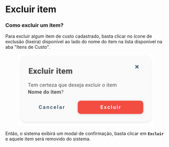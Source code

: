 # Excluir item

### Como excluir um item?

Para excluir algum item de custo cadastrado, basta clicar no ícone de exclusão (lixeira) disponível ao lado do nome do item na lista disponível na aba "Itens de Custo".

<figure><img src="../../../../.gitbook/assets/Excluir item de custo.png" alt=""><figcaption></figcaption></figure>

Então, o sistema exibirá um modal de confirmação, basta clicar em **`Excluir`** e aquele item será removido do sistema.
